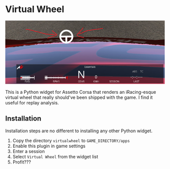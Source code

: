 # Virtual Wheel 

![screenshot of plugin in action](screenie.jpg "lol")
<screenshot here>

This is a Python widget for Assetto Corsa that renders an iRacing-esque virtual wheel that really should've been shipped with the game. I find it useful for replay analysis.

## Installation
Installation steps are no different to installing any other Python widget.

1. Copy the directory `virtualwheel` to `GAME_DIRECTORY/apps` 
2. Enable this plugin in game settings
3. Enter a session
4. Select `Virtual Wheel` from the widget list
5. Profit???
